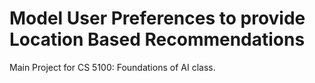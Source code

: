 # Model User Preferences to provide Location Based Recommendations 

Main Project for CS 5100: Foundations of AI class.
